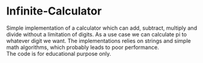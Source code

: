 # Infinite-Calculator
Simple implementation of a calculator which can add, subtract, multiply and divide without a limitation of digits.
As a use case we can calculate pi to whatever digit we want. The implementations relies on strings and simple math algorithms, which probably leads to poor performance.  
The code is for educational purpose only.